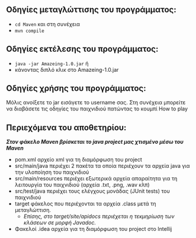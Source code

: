 ## Οδηγίες μεταγλώττισης του προγράμματος: 
* `cd Maven` και στη συνέχεια 
* `mvn compile`

## Οδηγίες εκτέλεσης του προγράμματος: 
* `java -jar Amazeing-1.0.jar` ή 
* κάνοντας διπλό κλικ στο Amazeing-1.0.jar

## Οδηγίες χρήσης του προγράμματος: 
Μόλις ανοίξετε το jar εισάγετε το username σας. 
Στη συνέχεια μπορείτε να διαβάσετε τις οδηγίες του παιχνιδιού πατώντας το κουμπί How to play

## Περιεχόμενα του αποθετηρίου:
**_Στον φάκελο Maven βρίσκεται το java project μας χτισμένο μέσω του Maven_**
* pom.xml αρχείο xml για τη διαμόρφωση του project
* src/main/java περιέχει 2 πακέτα τα οποία περιέχουν τα αρχεία java για την υλοποίηση του παιχνιδιού
* src/main/resources περιέχει εξωτερικά αρχεία απαραίτητα για τη λειτουργία του παιχνιδιού (αρχεία .txt, .png, .wav κλπ)
* src/test/java περιέχει τους ελέγχους μονάδας (JUnit tests) του παιχνιδιού
* target φάκελος που περιέχονται τα αρχεία .class μετά τη μεταγλώττιση. 
  - _Επίσης, στο target/site/apidocs περιέχεται η τεκμηρίωση των κλάσεων σε μορφή Javadoc._
* Φακελοί .idea αρχεία για τη διαμόρφωση του project στο Intellij

